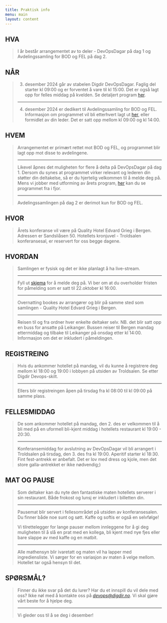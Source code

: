 ```yaml
---
title: Praktisk info
menu: main
layout: content
---
```


<!-- # Praktisk informasjon om samlingen -->

## HVA
> I år består arrangementet av to deler - DevOpsDagar på  dag 1 og Avdelingssamling for BOD og FEL på dag 2.


## NÅR
> 3. desember 2024 går av stabelen Digdir DevOpsDagar. Faglig del starter kl 09:00 og er forventet å vare til kl 15:00. Det er også lagt opp for felles middag på kvelden. Se detaljert program [her](/program). 
> 
> ---
> 4. desember 2024 er dedikert til Avdelingssamling for BOD og FEL. Informasjon om programmet vil bli etterhvert lagt ut [her](/program), eller formidlet av din leder. Det er satt opp mellom kl 09:00 og kl 14:00.



## HVEM
> Arrangementet er primært rettet mot BOD og FEL, og programmet blir lagt opp mot disse to avdelingene. 
> 
> ---
> 
> Likevel åpnes det muligheten for flere å delta på DevOpsDagar på dag 1. Dersom du synes at programmet virker relevant og lederen din støtter din deltakelse, så er du hjertelig velkommen til å melde deg på. Mens vi jobber med utforming av årets program, [her](/arrangementarkiv/devopsdagar-2023/) kan du se programmet fra i fjor.
> 
> ---
>   
> Avdelingssamlingen på dag 2 er derimot kun for BOD og FEL. 


## HVOR
> Årets konferanse vil være på Quality Hotel Edvard Grieg i Bergen. Adressen er Sandsliåsen 50. Hotellets kronjuvel - Troldsalen konferansesal, er reservert for oss begge dagene. 

## HVORDAN
> Samlingen er fysisk og det er ikke planlagt å ha live-stream. 
> 
> ---
> 
> Fyll ut [skjema](https://event.checkin.no/78553/digdir-devopsdagar-avdelingssamling-for-bod-og-fel) for å melde deg på. Vi ber om at du overholder fristen for påmelding som er satt til 22.oktober kl 16:00. 
> 
> ---
>   
> Overnatting bookes av arrangører og blir på samme sted som samlingen - Quality Hotel Edvard Grieg i Bergen. 
> 
> ---
>   
> Reisen til og fra ordner hver enkelte deltaker selv. NB. det blir satt opp en buss for ansatte på Leikanger. Bussen reiser til Bergen mandag ettermiddag og tilbake til Leikanger på onsdag etter kl 14:00. Informasjon om det er inkludert i påmeldingen.


## REGISTREING
> Hvis du ankommer hotellet på mandag, vil du kunne å registrere deg mellom kl 18:00 og 19:00 i lobbyen på utsiden av Troldsalen. Se etter Digdir Devops-skilt. 
> 
> ---
>   
> Ellers blir registreingen åpen på tirsdag fra kl 08:00 til kl 09:00 på samme plass.  


## FELLESMIDDAG
> De som ankommer hotellet på mandag, den 2. des er velkommen til å bli med på en uformell bli-kjent middag i hotellets restaurant kl 19:00 - 20:30. 
> 
> ---
>   
> Konferansemiddag for avslutning av DevOpsDagar vil bli arrangert i Troldsalen på tirsdag, den 3. des fra kl 19:00. Aperitif starter kl 18:30. Fint fest-antrekk er anbefalt. Det er lov med dress og kjole, men det store galla-antrekket er ikke nødvendig;)


## MAT OG PAUSE
> Som deltaker kan du nyte den fantastiske maten hotellets serverer i sin restaurant. Både frokost og lunsj er inkludert i billetten din.
> 
> ---
> Pausemat blir servert i fellesområdet på utsiden av konferansesalen. Du finner både noe sunt og søtt. Kaffe og softis er også en selvfølge!
>   
> Vi tilrettelegger for lange pauser mellom innleggene for å gi deg muligheten til å slå en prat med en kollega, bli kjent med nye fjes eller bare slappe av med kaffe og en matbit. 
> 
> ---
>   
> Alle mathensyn blir ivaretatt og maten vil ha lapper med ingrediensliste. Vi sørger for en variasjon av maten å velge mellom. Hotellet tar også hensyn til det.



## SPØRSMÅL?
> Finner du ikke svar på det du lurer? Har du et innspill du vil dele med oss? Ikke nøl med å kontakte oss på *devops@digdir.no*. Vi skal gjøre vårt beste for å hjelpe deg.  
> 
> ---
>   
> Vi gleder oss til å se deg i desember! 
